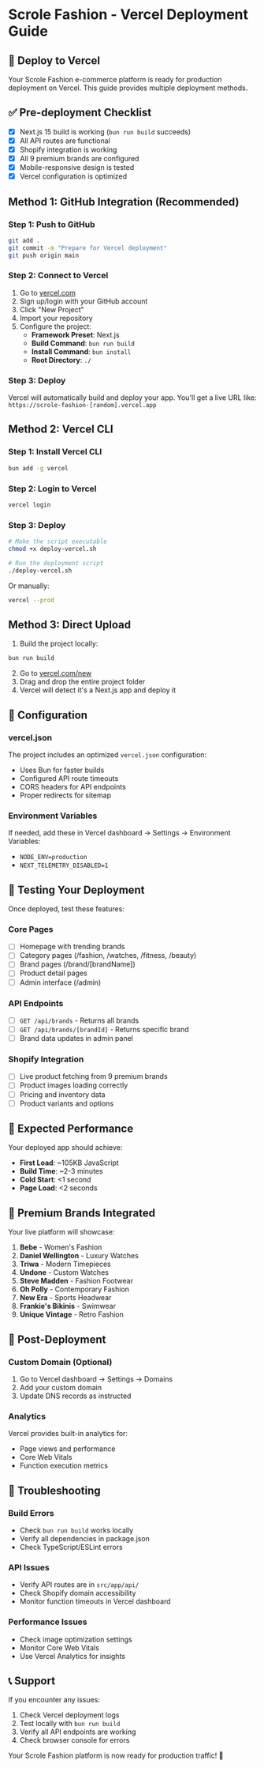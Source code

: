 # Scrole Fashion - Vercel Deployment Guide

## 🚀 Deploy to Vercel

Your Scrole Fashion e-commerce platform is ready for production deployment on Vercel. This guide provides multiple deployment methods.

## ✅ Pre-deployment Checklist

- [x] Next.js 15 build is working (`bun run build` succeeds)
- [x] All API routes are functional
- [x] Shopify integration is working
- [x] All 9 premium brands are configured
- [x] Mobile-responsive design is tested
- [x] Vercel configuration is optimized

## Method 1: GitHub Integration (Recommended)

### Step 1: Push to GitHub
```bash
git add .
git commit -m "Prepare for Vercel deployment"
git push origin main
```

### Step 2: Connect to Vercel
1. Go to [vercel.com](https://vercel.com)
2. Sign up/login with your GitHub account
3. Click "New Project"
4. Import your repository
5. Configure the project:
   - **Framework Preset**: Next.js
   - **Build Command**: `bun run build`
   - **Install Command**: `bun install`
   - **Root Directory**: `./`

### Step 3: Deploy
Vercel will automatically build and deploy your app. You'll get a live URL like:
`https://scrole-fashion-[random].vercel.app`

## Method 2: Vercel CLI

### Step 1: Install Vercel CLI
```bash
bun add -g vercel
```

### Step 2: Login to Vercel
```bash
vercel login
```

### Step 3: Deploy
```bash
# Make the script executable
chmod +x deploy-vercel.sh

# Run the deployment script
./deploy-vercel.sh
```

Or manually:
```bash
vercel --prod
```

## Method 3: Direct Upload

1. Build the project locally:
```bash
bun run build
```

2. Go to [vercel.com/new](https://vercel.com/new)
3. Drag and drop the entire project folder
4. Vercel will detect it's a Next.js app and deploy it

## 🔧 Configuration

### vercel.json
The project includes an optimized `vercel.json` configuration:
- Uses Bun for faster builds
- Configured API route timeouts
- CORS headers for API endpoints
- Proper redirects for sitemap

### Environment Variables
If needed, add these in Vercel dashboard → Settings → Environment Variables:
- `NODE_ENV=production`
- `NEXT_TELEMETRY_DISABLED=1`

## 🧪 Testing Your Deployment

Once deployed, test these features:

### Core Pages
- [ ] Homepage with trending brands
- [ ] Category pages (/fashion, /watches, /fitness, /beauty)
- [ ] Brand pages (/brand/[brandName])
- [ ] Product detail pages
- [ ] Admin interface (/admin)

### API Endpoints
- [ ] `GET /api/brands` - Returns all brands
- [ ] `GET /api/brands/[brandId]` - Returns specific brand
- [ ] Brand data updates in admin panel

### Shopify Integration
- [ ] Live product fetching from 9 premium brands
- [ ] Product images loading correctly
- [ ] Pricing and inventory data
- [ ] Product variants and options

## 🎯 Expected Performance

Your deployed app should achieve:
- **First Load**: ~105KB JavaScript
- **Build Time**: ~2-3 minutes
- **Cold Start**: <1 second
- **Page Load**: <2 seconds

## 🌟 Premium Brands Integrated

Your live platform will showcase:
1. **Bebe** - Women's Fashion
2. **Daniel Wellington** - Luxury Watches
3. **Triwa** - Modern Timepieces
4. **Undone** - Custom Watches
5. **Steve Madden** - Fashion Footwear
6. **Oh Polly** - Contemporary Fashion
7. **New Era** - Sports Headwear
8. **Frankie's Bikinis** - Swimwear
9. **Unique Vintage** - Retro Fashion

## 🔗 Post-Deployment

### Custom Domain (Optional)
1. Go to Vercel dashboard → Settings → Domains
2. Add your custom domain
3. Update DNS records as instructed

### Analytics
Vercel provides built-in analytics for:
- Page views and performance
- Core Web Vitals
- Function execution metrics

## 🚨 Troubleshooting

### Build Errors
- Check `bun run build` works locally
- Verify all dependencies in package.json
- Check TypeScript/ESLint errors

### API Issues
- Verify API routes are in `src/app/api/`
- Check Shopify domain accessibility
- Monitor function timeouts in Vercel dashboard

### Performance Issues
- Check image optimization settings
- Monitor Core Web Vitals
- Use Vercel Analytics for insights

## 📞 Support

If you encounter any issues:
1. Check Vercel deployment logs
2. Test locally with `bun run build`
3. Verify all API endpoints are working
4. Check browser console for errors

Your Scrole Fashion platform is now ready for production traffic! 🎉
